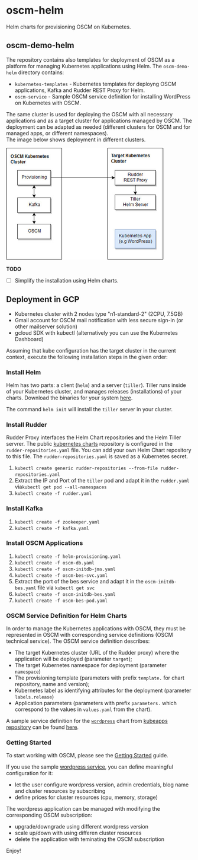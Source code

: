 # oscm-helm
Helm charts for provisioning OSCM on Kubernetes.

## oscm-demo-helm
The repository contains also templates for deployment of OSCM as a platform for managing Kubernetes applications using Helm. 
The `oscm-demo-helm` directory contains:
- `kubernetes-templates` - Kubernetes templates for deployng OSCM applications, Kafka and Rudder REST Proxy for Helm.
- `oscm-service` - Sample OSCM service definition for installing WordPress on Kubernetes with OSCM.

The same cluster is used for deploying the OSCM with all necessary applications and as a target cluster for applications managed by OSCM. The deployment can be adapted as needed (different clusters for OSCM and for managed apps, or different namespaces).  
The image below shows deployment in different clusters.

![OSCM Helm Provisioning](oscm-demo-helm/img/Demo.jpg)

**TODO**
- [ ] Simplify the installation using Helm charts.

## Deployment in GCP

- Kubernetes cluster with 2 nodes type "n1-standard-2" (2CPU, 7.5GB)
- Gmail account for OSCM mail notification with less secure sign-in (or other mailserver solution)
- gcloud SDK with kubectl (alternatively you can use the Kubernetes Dashboard)

Assuming that kube configuration has the target cluster in the current context, execute the following installation steps in the given order:

### Install Helm

Helm has two parts: a client (`helm`) and a server (`tiller`). Tiller runs inside of your Kubernetes cluster, and manages releases (installations) of your charts. Download the binaries for your system [here](https://github.com/kubernetes/helm/releases). 

The command `helm init` will install the `tiller` server in your cluster.

### Install Rudder

Rudder Proxy interfaces the Helm Chart repositories and the Helm Tiller servrer. The public  [kubernetes charts](https://github.com/kubernetes/charts) repository is configured in the `rudder-repositories.yaml` file. You can add your own Helm Chart repository to this file. The `rudder-repositories.yaml` is saved as a Kubernetes secret.

1. `kubectl create generic rudder-repositories --from-file rudder-repositories.yaml`
2. Extract the IP and Port of the `tiller` pod and adapt it in the `rudder.yaml` via`kubectl get pod --all-namespaces`
3. `kubectl create -f rudder.yaml`

### Install Kafka

1. `kubectl create -f zookeeper.yaml`
2. `kubectl create -f kafka.yaml`

### Install OSCM Applications


1. `kubectl create -f helm-provisioning.yaml`
2. `kubectl create -f oscm-db.yaml`
3. `kubectl create -f oscm-initdb-jms.yaml`
4. `kubectl create -f oscm-bes-svc.yaml`
5. Extract the port of the bes service and adapt it in the `oscm-initdb-bes.yaml` file via `kubectl get svc`
6. `kubectl create -f oscm-initdb-bes.yaml`
7. `kubectl create -f oscm-bes-pod.yaml`

### OSCM Service Definition for Helm Charts

In order to manage the Kubernetes applications with OSCM, they must be represented in OSCM with corresponding service definitions (OSCM technical service). The OSCM service definition describes:  
- The target Kubernetes cluster (URL of the Rudder proxy) where the application will be deployed (parameter `target`);
- The target Kubernetes namespace for deployment (parameter `namespace`)
- The provisioning template (parameters with prefix `template.` for chart repository, name and version);
- Kubernetes label as identifying attributes for the deployment (parameter `labels.release`)
- Application parameters (parameters with prefix `parameters.` which correspond to the values in `values.yaml` from the chart).

A sample service definition for the [`wordpress`](https://github.com/kubernetes/charts/tree/master/stable/wordpress) chart from [kubeapps repository](https://github.com/kubernetes/charts) can be found [here](https://github.com/servicecatalog/oscm-helm/blob/master/oscm-demo-helm/oscm-service/TechnicalServicesHelmWordPress.xml).


### Getting Started

To start working with OSCM, please see the [Getting Started](https://github.com/servicecatalog/development/wiki/Getting-Started) guide.

If you use the sample [wordpress service](https://github.com/servicecatalog/oscm-helm/blob/master/oscm-demo-helm/oscm-service/TechnicalServicesHelmWordPress.xml), you can define meaningful configuration for it:

- let the user configure wordpress version, admin credentials, blog name and cluster resources by subscribing
- define prices for cluster resources (cpu, memory, storage)

The wordpress application can be managed with modifying the corresponding OSCM subscription:
- upgrade/downgrade using different wordpress version
- scale up/down with using differen cluster resources
- delete the application with teminating the OSCM subscription


Enjoy!













